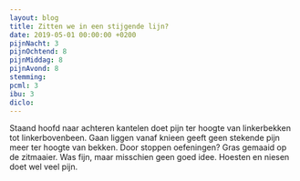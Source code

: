 ```yaml
---
layout: blog
title: Zitten we in een stijgende lijn?
date: 2019-05-01 00:00:00 +0200
pijnNacht: 3
pijnOchtend: 8
pijnMiddag: 8
pijnAvond: 8
stemming: 
pcml: 3
ibu: 3
diclo: 
---
```


Staand hoofd naar achteren kantelen doet pijn ter hoogte van linkerbekken tot linkerbovenbeen. Gaan liggen vanaf knieen geeft geen stekende pijn meer ter hoogte van bekken. Door stoppen oefeningen? Gras gemaaid op de zitmaaier. Was fijn, maar misschien geen goed idee. Hoesten en niesen doet wel veel pijn.

